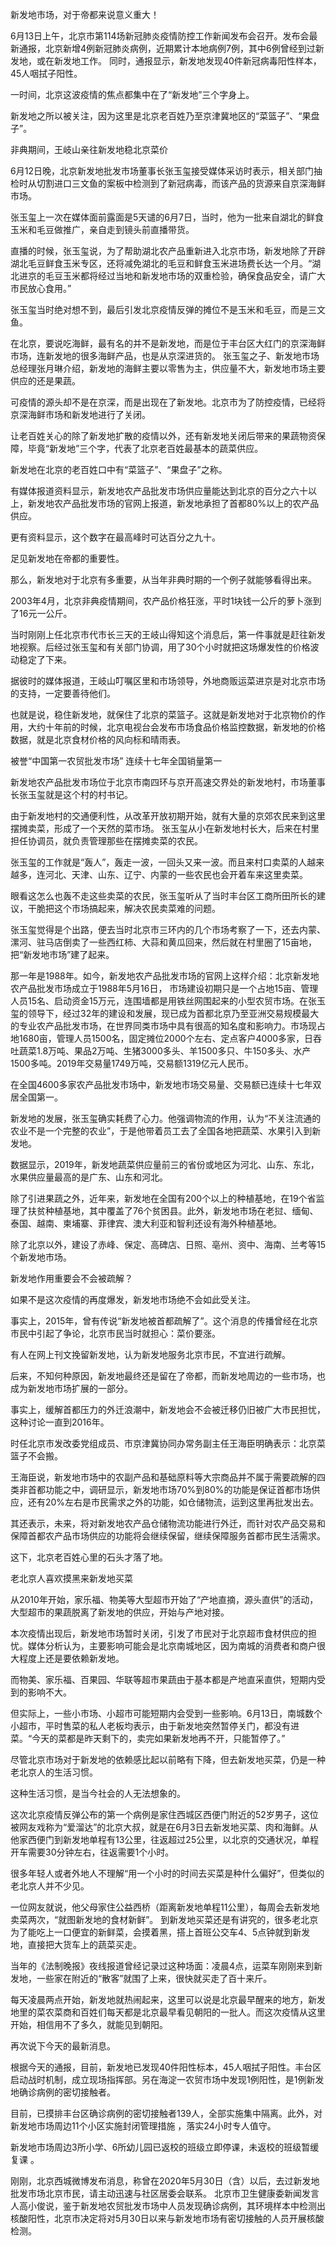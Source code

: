 新发地市场，对于帝都来说意义重大！

6月13日上午，北京市第114场新冠肺炎疫情防控工作新闻发布会召开。发布会最新通报，北京新增4例新冠肺炎病例，近期累计本地病例7例，其中6例曾经到过新发地，或在新发地工作。 同时，通报显示，新发地发现40件新冠病毒阳性样本，45人咽拭子阳性。

一时间，北京这波疫情的焦点都集中在了“新发地”三个字身上。

新发地之所以被关注，因为这里是北京老百姓乃至京津冀地区的“菜篮子”、“果盘子”。

非典期间，王岐山亲往新发地稳北京菜价

6月12日晚，北京新发地批发市场董事长张玉玺接受媒体采访时表示，相关部门抽检时从切割进口三文鱼的案板中检测到了新冠病毒，而该产品的货源来自京深海鲜市场。

张玉玺上一次在媒体面前露面是5天谴的6月7日，当时，他为一批来自湖北的鲜食玉米和毛豆做推广，亲自走到镜头前直播带货。

直播的时候，张玉玺说，为了帮助湖北农产品重新进入北京市场，新发地除了开辟湖北毛豆鲜食玉米专区，还将减免湖北的毛豆和鲜食玉米进场费长达一个月。“湖北进京的毛豆玉米都将经过当地和新发地市场的双重检验，确保食品安全，请广大市民放心食用。”

张玉玺当时绝对想不到，最后引发北京疫情反弹的摊位不是玉米和毛豆，而是三文鱼。

在北京，要说吃海鲜，最有名的并不是新发地，而是位于丰台区大红门的京深海鲜市场，连新发地的很多海鲜产品，也是从京深进货的。 张玉玺之子、新发地市场总经理张月琳介绍，新发地的海鲜主要以零售为主，供应量不大，新发地市场主要供应的还是果蔬。

可疫情的源头却不是在京深，而是出现在了新发地。北京市为了防控疫情，已经将京深海鲜市场和新发地进行了关闭。

让老百姓关心的除了新发地扩散的疫情以外，还有新发地关闭后带来的果蔬物资保障，毕竟“新发地”三个字，代表了北京老百姓最基本的蔬菜供应。

新发地在北京的老百姓口中有“菜篮子”、“果盘子”之称。

有媒体报道资料显示，新发地农产品批发市场供应量能达到北京的百分之六十以上，新发地农产品批发市场的官网上报道，新发地承担了首都80%以上的农产品供应。

更有资料显示，这个数字在最高峰时可达百分之九十。

足见新发地在帝都的重要性。

那么，新发地对于北京有多重要，从当年非典时期的一个例子就能够看得出来。

2003年4月，北京非典疫情期间，农产品价格狂涨，平时1块钱一公斤的萝卜涨到了16元一公斤。

当时刚刚上任北京市代市长三天的王岐山得知这个消息后，第一件事就是赶往新发地视察。后经过张玉玺和有关部门协调，用了30个小时就把这场爆发性的价格波动稳定了下来。

 

据彼时的媒体报道，王岐山叮嘱区里和市场领导，外地商贩运菜进京是对北京市场的支持，一定要善待他们。

也就是说，稳住新发地，就保住了北京的菜篮子。这就是新发地对于北京物价的作用，大约十年前的时候，北京电视台会发布市场食品价格监控数据，新发地的价格数据，就是北京食材价格的风向标和晴雨表。

被誉“中国第一农贸批发市场” 连续十七年全国销量第一

新发地农产品批发市场位于北京市南四环与京开高速交界处的新发地村，市场董事长张玉玺就是这个村的村书记。

由于新发地村的交通便利性，从改革开放初期开始，就有大量的京郊农民来到这里摆摊卖菜，形成了一个天然的菜市场。 张玉玺从小在新发地村长大，后来在村里担任协调员，就负责管理那些在摆摊卖菜的农民。

张玉玺的工作就是“轰人”，轰走一波，一回头又来一波。而且来村口卖菜的人越来越多，连河北、天津、山东、辽宁、内蒙的一些农民也会开着车来这里卖菜。

眼看这怎么也轰不走这些卖菜的农民，张玉玺听从了当时丰台区工商所田所长的建议，干脆把这个市场搞起来，解决农民卖菜难的问题。

张玉玺觉得是个出路，便去当时北京市三环内的几个市场考察了一下，还去内蒙、漯河、驻马店倒卖了一些西红柿、大蒜和黄瓜回来，然后就在村里圈了15亩地，把“新发地市场”建了起来。

那一年是1988年。如今，新发地农产品批发市场的官网上这样介绍：北京新发地农产品批发市场成立于1988年5月16日， 市场建设初期只是一个占地15亩、管理人员15名、启动资金15万元，连围墙都是用铁丝网围起来的小型农贸市场。在张玉玺的领导下，经过32年的建设和发展，现已成为首都北京乃至亚洲交易规模最大的专业农产品批发市场，在世界同类市场中具有很高的知名度和影响力。市场现占地1680亩，管理人员1500名，固定摊位2000个左右、定点客户4000多家，日吞吐蔬菜1.8万吨、果品2万吨、生猪3000多头、羊1500多只、牛150多头、水产1500多吨。2019年交易量1749万吨，交易额1319亿元人民币。

在全国4600多家农产品批发市场中，新发地市场交易量、交易额已连续十七年双居全国第一。

新发地的发展，张玉玺确实耗费了心力。他强调物流的作用，认为“不关注流通的农业不是一个完整的农业”，于是他带着员工去了全国各地把蔬菜、水果引入到新发地。

数据显示，2019年，新发地蔬菜供应量前三的省份或地区为河北、山东、东北，水果供应量最高的是广东、山东和河北。

除了引进果蔬之外，近年来，新发地在全国有200个以上的种植基地，在19个省监理了扶贫种植基地，其中覆盖了76个贫困县。此外，新发地市场在老挝、缅甸、泰国、越南、柬埔寨、菲律宾、澳大利亚和智利还设有海外种植基地。

除了北京以外，建设了赤峰、保定、高碑店、日照、亳州、资中、海南、兰考等15个新发地市场。

新发地作用重要会不会被疏解？

如果不是这次疫情的再度爆发，新发地市场绝不会如此受关注。

事实上，2015年，曾有传说“新发地被首都疏解了”。这个消息的传播曾经在北京市民中引起了争论，北京市民当时就担心：菜价要涨。

有人在网上刊文挽留新发地，认为新发地服务北京市民，不宜进行疏解。

后来，不知何种原因，新发地最终还是留在了帝都，而新发地周边的一些市场，也成为新发地市场扩展的一部分。

事实上，缓解首都压力的外迁浪潮中，新发地会不会被迁移仍旧被广大市民担忧，这种讨论一直到2016年。

时任北京市发改委党组成员、市京津冀协同办常务副主任王海臣明确表示：北京菜篮子不会搬。

王海臣说，新发地市场中的农副产品和基础原料等大宗商品并不属于需要疏解的四类非首都功能之中，调研显示，新发地市场70%到80%的功能是保证首都市场供应，还有20%左右是市民需求之外的功能，如仓储物流，运到这里再批发出去。

其还表示，未来，将对新发地农产品仓储物流功能进行外迁，而针对农产品交易和保障首都农产品市场供应的功能将会继续保留，继续保障服务首都市民生活需求。

这下，北京老百姓心里的石头才落了地。

老北京人喜欢摸黑来新发地买菜

从2010年开始，家乐福、物美等大型超市开始了“产地直摘，源头直供”的活动，大型超市的果蔬脱离了新发地的供应，开始与产地对接。

本次疫情出现后，新发地市场暂时关闭，引发了市民对于北京超市食材供应的担忧。媒体分析认为，主要影响可能会是北京南城地区，因为南城的消费者和商户很大程度上还是要依赖新发地。

而物美、家乐福、百果园、华联等超市果蔬由于基本都是产地直采直供，短期内受到的影响不大。

但实际上，一些小市场、小超市可能短期内会受到一些影响。6月13日，南城数个小超市，平时售菜的私人老板均表示，由于新发地突然暂停关门，都没有进菜。“今天的菜都是昨天剩下的，卖完如果新发地再不开，只能暂停了。”

尽管北京市场对于新发地的依赖感比起以前略有下降，但去新发地买菜，仍是一种老北京人的生活习惯。

这种生活习惯，是当今社会的人无法想象的。

这次北京疫情反弹公布的第一个病例是家住西城区西便门附近的52岁男子，这位被网友戏称为“爱溜达”的北京大叔，就是在6月3日去新发地买菜、肉和海鲜。从他家西便门到新发地单程有13公里，往返超过25公里，以北京的交通状况，单程开车需要30分钟左右，往返需要1个小时。

很多年轻人或者外地人不理解“用一个小时的时间去买菜是种什么偏好”，但类似的老北京人并不少见。

一位网友就说，他父母家住公益西桥（距离新发地单程11公里），每周会去新发地卖菜两次，“就图新发地的食材新鲜”。 到新发地买菜还是有讲究的，很多老北京为了能吃上一口便宜的新鲜菜，会摸着黑，搭上首班公交车4、5点钟就到新发地，直接把大货车上的蔬菜买走。

当年的《法制晚报》夜线报道曾经记录过这种场面：凌晨4点，运菜车刚刚来到新发地，一些家在附近的“散客”就围了上来，很快就买走了百十来斤。

每天凌晨两点开始，新发地就热闹起来，这里可以说是北京最早醒来的地方，新发地里的菜农菜商和百姓们每天都是北京最早看见朝阳的一批人。而这次疫情从这里开始，相信用不了多久，就能见到朝阳。

再次说下今天的最新消息。

根据今天的通报，目前，新发地已发现40件阳性标本，45人咽拭子阳性。丰台区启动战时机制，成立现场指挥部。另在海淀一农贸市场中发现1例阳性，是1例新发地确诊病例的密切接触者。

目前，已摸排丰台区确诊病例的密切接触者139人，全部实施集中隔离。此外，对新发地市场周边11个小区实施封闭管理措施 ，落实24小时专人值守。

新发地市场周边3所小学、6所幼儿园已返校的班级立即停课，未返校的班级暂缓复课 。

刚刚，北京西城微博发布消息，称曾在2020年5月30日（含）以后，去过新发地批发市场北京市民，请主动迅速与社区居委会联系。 北京市卫生健康委新闻发言人高小俊说，鉴于新发地农贸批发市场中人员发现确诊病例，其环境样本中检测出核酸阳性，北京市决定将对5月30日以来与新发地市场有密切接触的人员开展核酸检测。


